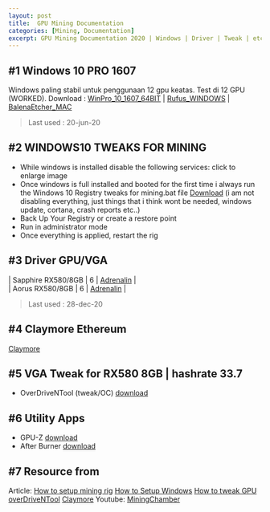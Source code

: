 ```yaml
---
layout: post
title:  GPU Mining Documentation
categories: [Mining, Documentation]
excerpt: GPU Mining Documentation 2020 | Windows | Driver | Tweak | etc.
---
```


## #1 Windows 10 PRO 1607
Windows paling stabil untuk penggunaan 12 gpu keatas. Test di 12 GPU (WORKED).
Download : 
[WinPro_10_1607_64BIT](https://bit.ly/Win10ProV1607) | 
[Rufus_WINDOWS](https://rufus.ie/) | 
[BalenaEtcher_MAC](https://www.balena.io/etcher/)

> Last used : 20-jun-20

## #2 WINDOWS10 TWEAKS FOR MINING
- While windows is installed disable the following services: click to enlarge image
- Once windows is full installed and booted for the first time i always run the Windows 10 Registry tweaks for mining.bat file [Download](https://mega.nz/#!8gZzjQaa!Dt4wE0WEo8nZkui_-cAAXL4mb4YlO6CJgFZTXKq9pnQ) (i am not disabling everything, just things that i think wont be needed, windows update, cortana, crash reports etc..)
- Back Up Your Registry or create a restore point
- Run in administrator mode
- Once everything is applied, restart the rig

## #3 Driver GPU/VGA
| Sapphire RX580/8GB | 6 | [Adrenalin](https://www.amd.com/en/support/graphics/radeon-500-series/radeon-rx-500-series/radeon-rx-580) |
<br>
| Aorus RX580/8GB | 6 | [Adrenalin](https://www.amd.com/en/support/graphics/radeon-500-series/radeon-rx-500-series/radeon-rx-580) |

> Last used : 28-dec-20

## #4 Claymore Ethereum
[Claymore](https://github.com/nanopool/Claymore-Dual-Miner/releases)

## #5 VGA Tweak for RX580 8GB | hashrate 33.7
- OverDriveNTool (tweak/OC) [download](https://www.dropbox.com/s/gofwpz586qrpvsr/OverdriveNTool%200.2.9.7z?dl=1)

## #6 Utility Apps
- GPU-Z [download](https://www.techpowerup.com/download/techpowerup-gpu-z/)
- After Burner [download](https://www.msi.com/Landing/afterburner)

## #7 Resource from
Article: 
[How to setup mining rig](https://miningchamber.com/gpu-mining/how-to-setup-a-mining-rig/)
[How to Setup Windows](https://miningchamber.com/gpu-mining/mining-in-windows-10/)
[How to tweak GPU](https://miningchamber.com/gpu-mining/rx-580-mining-overclocks/)
[overDriveNTool](https://forums.guru3d.com/threads/overdriventool-tool-for-amd-gpus.416116/)
[Claymore](https://github.com/nanopool/Claymore-Dual-Miner/releases)
Youtube:
[MiningChamber](https://www.youtube.com/watch?v=uoMGw0Sc7Dk&list=WL&index=2)
